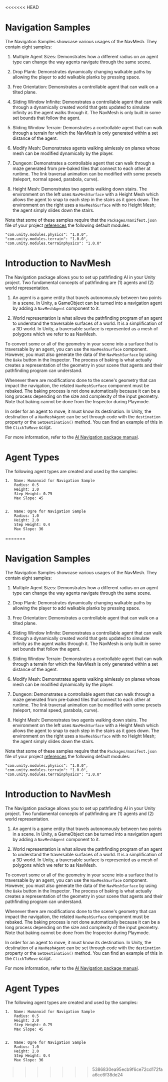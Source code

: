 <<<<<<< HEAD
# Navigation Samples

The Navigation Samples showcase various usages of the NavMesh. They contain eight samples:

1. Multiple Agent Sizes: Demonstrates how a different radius on an agent type can change the way agents navigate through the same scene.

2. Drop Plank: Demonstrates dynamically changing walkable paths by allowing the player to add walkable planks by pressing space.

3. Free Orientation: Demonstrates a controllable agent that can walk on a tilted plane.

4. Sliding Window Infinite: Demonstrates a controllable agent that can walk through a dynamically created world that gets updated to simulate infinity as the agent walks through it. The NavMesh is only built in some set bounds that follow the agent.

5. Sliding Window Terrain: Demonstrates a controllable agent that can walk through a terrain for which the NavMesh is only generated within a set distance of the agent.

6. Modify Mesh: Demonstrates agents walking aimlessly on planes whose mesh can be modified dynamically by the player.

7. Dungeon: Demonstrates a controllable agent that can walk through a maze generated from pre-baked tiles that connect to each other at runtime. The link traversal animation can be modified with some presets (teleport, normal speed, parabola, curve).

8. Height Mesh: Demonstrates two agents walking down stairs. The environment on the left uses `NavMeshSurface` with a Height Mesh which allows the agent to snap to each step in the stairs as it goes down. The environment on the right uses a `NavMeshSurface` with no Height Mesh; the agent simply slides down the stairs.

Note that some of these samples require that the `Packages/manifest.json` file of your project [references](https://docs.unity3d.com/Manual/upm-manifestPrj.html) the following default modules:
```
"com.unity.modules.physics": "1.0.0",
"com.unity.modules.terrain": "1.0.0",
"com.unity.modules.terrainphysics": "1.0.0"
```  
    
# Introduction to NavMesh
    
The Navigation package allows you to set up pathfinding AI in your Unity project. Two fundamental concepts of pathfinding are (1) agents and (2) world representation.

1. An agent is a game entity that travels autonomously between two points in a scene. In Unity, a GameObject can be turned into a navigation agent by adding a `NavMeshAgent` component to it. 

2. World representation is what allows the pathfinding program of an agent to understand the traversable surfaces of a world. It is a simplification of a 3D world. In Unity, a traversable surface is represented as a mesh of polygons which we refer to as NavMesh.

To convert some or all of the geometry in your scene into a surface that is traversable by an agent, you can use the `NavMeshSurface` component. However, you must also generate the data of the `NavMeshSurface` by using the `Bake` button in the Inspector. The process of baking is what actually creates a representation of the geometry in your scene that agents and their pathfinding program can understand.

Whenever there are modifications done to the scene's geometry that can impact the navigation, the related `NavMeshSurface` component must be rebaked. The baking process is not done automatically because it can be a long process depending on the size and complexity of the input geometry. Note that baking cannot be done from the Inspector during Playmode.

In order for an agent to move, it must know its destination. In Unity, the destination of a `NavMeshAgent` can be set through code with the `destination` property or the `SetDestination()` method. You can find an example of this in the `ClickToMove` script.

For more information, refer to the [AI Navigation package manual](https://docs.unity3d.com/Packages/com.unity.ai.navigation@latest). 

# Agent Types

The following agent types are created and used by the samples:

    1.  Name: Humanoid for Navigation Sample
        Radius: 0.5
        Height: 2.0
        Step Height: 0.75
        Max Slope: 45


    2.  Name: Ogre for Navigation Sample
        Radius: 1.0
        Height: 2.0 
        Step Height: 0.4
        Max Slope: 36
=======
# Navigation Samples

The Navigation Samples showcase various usages of the NavMesh. They contain eight samples:

1. Multiple Agent Sizes: Demonstrates how a different radius on an agent type can change the way agents navigate through the same scene.

2. Drop Plank: Demonstrates dynamically changing walkable paths by allowing the player to add walkable planks by pressing space.

3. Free Orientation: Demonstrates a controllable agent that can walk on a tilted plane.

4. Sliding Window Infinite: Demonstrates a controllable agent that can walk through a dynamically created world that gets updated to simulate infinity as the agent walks through it. The NavMesh is only built in some set bounds that follow the agent.

5. Sliding Window Terrain: Demonstrates a controllable agent that can walk through a terrain for which the NavMesh is only generated within a set distance of the agent.

6. Modify Mesh: Demonstrates agents walking aimlessly on planes whose mesh can be modified dynamically by the player.

7. Dungeon: Demonstrates a controllable agent that can walk through a maze generated from pre-baked tiles that connect to each other at runtime. The link traversal animation can be modified with some presets (teleport, normal speed, parabola, curve).

8. Height Mesh: Demonstrates two agents walking down stairs. The environment on the left uses `NavMeshSurface` with a Height Mesh which allows the agent to snap to each step in the stairs as it goes down. The environment on the right uses a `NavMeshSurface` with no Height Mesh; the agent simply slides down the stairs.

Note that some of these samples require that the `Packages/manifest.json` file of your project [references](https://docs.unity3d.com/Manual/upm-manifestPrj.html) the following default modules:
```
"com.unity.modules.physics": "1.0.0",
"com.unity.modules.terrain": "1.0.0",
"com.unity.modules.terrainphysics": "1.0.0"
```  
    
# Introduction to NavMesh
    
The Navigation package allows you to set up pathfinding AI in your Unity project. Two fundamental concepts of pathfinding are (1) agents and (2) world representation.

1. An agent is a game entity that travels autonomously between two points in a scene. In Unity, a GameObject can be turned into a navigation agent by adding a `NavMeshAgent` component to it. 

2. World representation is what allows the pathfinding program of an agent to understand the traversable surfaces of a world. It is a simplification of a 3D world. In Unity, a traversable surface is represented as a mesh of polygons which we refer to as NavMesh.

To convert some or all of the geometry in your scene into a surface that is traversable by an agent, you can use the `NavMeshSurface` component. However, you must also generate the data of the `NavMeshSurface` by using the `Bake` button in the Inspector. The process of baking is what actually creates a representation of the geometry in your scene that agents and their pathfinding program can understand.

Whenever there are modifications done to the scene's geometry that can impact the navigation, the related `NavMeshSurface` component must be rebaked. The baking process is not done automatically because it can be a long process depending on the size and complexity of the input geometry. Note that baking cannot be done from the Inspector during Playmode.

In order for an agent to move, it must know its destination. In Unity, the destination of a `NavMeshAgent` can be set through code with the `destination` property or the `SetDestination()` method. You can find an example of this in the `ClickToMove` script.

For more information, refer to the [AI Navigation package manual](https://docs.unity3d.com/Packages/com.unity.ai.navigation@latest). 

# Agent Types

The following agent types are created and used by the samples:

    1.  Name: Humanoid for Navigation Sample
        Radius: 0.5
        Height: 2.0
        Step Height: 0.75
        Max Slope: 45


    2.  Name: Ogre for Navigation Sample
        Radius: 1.0
        Height: 2.0 
        Step Height: 0.4
        Max Slope: 36
>>>>>>> 5386830ea95ecb9f6ce72cd172faa6cc6f38de24
